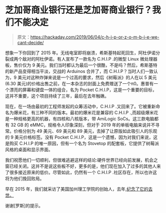 # 芝加哥商业银行还是芝加哥商业银行？我们不能决定

> 原文：<https://hackaday.com/2019/06/04/c-h-i-p-or-z-o-m-b-i-e-we-cant-decide/>

想象一下你回到了 2015 年。无线电室即将崩溃，希斯基特起死回生，阿杜伊诺分裂成两个敌对的阿杜伊诺。有人宣布了一款名为 C.H.I.P .的微型 Linux 微处理器板，售价仅为 9 美元。我们当时都认为最后一个很酷，不是吗？然后，希斯基特的新产品变得相当平淡，交战的 Arduinos 合并了，而 C.H.I.P？当时人们一致认为，9 美元对这种炸弹来说是一个过高的要求，然后《树莓派》的人在以 5 美元(6.30 美元)的价格出售之前，在一本杂志的封面上免费赠送了一个π0。惠普有一个漂亮的屏幕和键盘一体的组合，名为 Pocket C.H.I.P，这是一个重要的目标，这并不重要，这个项目持续了三年，最后在去年触礁。

现在，在一场由最初的工程师发起的众筹活动中，C.H.I.P .又回来了。它被重新命名为爆米花，有三种不同的版本。最初的爆米花是兼容的 C.H.I.P .,而超级爆米花是一种规格更高的机器，有四核和八核版本，带 AmiLogic SoCs。这三款电脑都有 32 GB 的 eMMC，规格令人印象深刻，但对于 2019 年的单板电脑来说并不寻常。价格分别为 49 美元、69 美元和 89 美元，去掉了让原版如此吸引人的乐观的 9 美元价格标签。没有 Pocket C.H.I.P，这是一个遗憾，因为对我们来说，这是购买 C.H.I.P 的唯一原因，但有一个名为 Stovetop 的配套板，它提供了树莓派风格的桌面和显示界面。

我们祝愿他们一切顺利，但很难逃避这样的结论:硬件世界已经向前发展，机会之窗已经关闭。这并不是说这些板不好，更多的是，他们现在加入了过多的其他人来了很多接近原来的低价。尽管如此，仍然有一个 C.H.I.P .社区存在，所以也许这将为他们挽回败局。

早在 2015 年，我们就采访了美国加州理工学院的创始人，去年,[纪念了它的去世。](https://hackaday.com/2018/04/03/is-this-the-end-for-the-c-h-i-p/)

谢谢[罗斯]的提示。